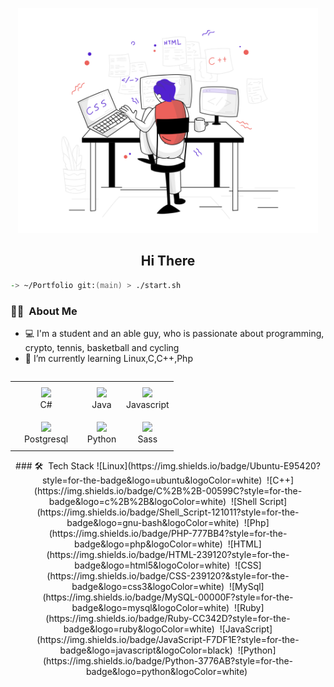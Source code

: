 <p align="center">
  <img src="svg/webdevelopment.svg " width="480px"/>
</p>

<h2 align="center">Hi There</h2>

```zsh
-> ~/Portfolio git:(main) > ./start.sh
```

### 👨🏻‍ &nbsp;About Me
- 💻 I'm a student and an able guy, who is passionate about programming, crypto, tennis, basketball and cycling
- 🌱 I’m currently learning Linux,C,C++,Php


<div align="center">
    <table align="left">
        <tr>
            <td align="center" width="100" height="1">
                <img src="https://img.shields.io/badge/Ubuntu-E95420?style=for-the-badge&logo=ubuntu&logoColor=white" width="1px"/>
                <br /> C#
            </td>
            <td align="center" width="50" height="50">
                <img src="icons/java.png" width="65px"/>
                <br /> Java
            </td>
            <td align="center" width="50" height="50">
                <img src="icons/javascript.png" width="65px"/>
                <br /> Javascript
            </td>
        </tr>
        <tr>
            <td align="center" width="50" height="50">
                <img src="icons/postgresql.png" width="65px"/>
                <br /> Postgresql
            </td>
            <td align="center" width="50" height="50">
                <img src="icons/python.png" width="65px"/>
                <br /> Python
            </td>
            <td align="center" width="50" height="50">
                <img src="icons/sass.png" width="65px"/>
                <br /> Sass
            </td>
        </tr>
    </table>
### 🛠 &nbsp;Tech Stack
![Linux](https://img.shields.io/badge/Ubuntu-E95420?style=for-the-badge&logo=ubuntu&logoColor=white)&nbsp;
![C++](https://img.shields.io/badge/C%2B%2B-00599C?style=for-the-badge&logo=c%2B%2B&logoColor=white)&nbsp;
![Shell Script](https://img.shields.io/badge/Shell_Script-121011?style=for-the-badge&logo=gnu-bash&logoColor=white)&nbsp;
![Php](https://img.shields.io/badge/PHP-777BB4?style=for-the-badge&logo=php&logoColor=white)&nbsp;
![HTML](https://img.shields.io/badge/HTML-239120?style=for-the-badge&logo=html5&logoColor=white)&nbsp;
![CSS](https://img.shields.io/badge/CSS-239120?&style=for-the-badge&logo=css3&logoColor=white)&nbsp;
![MySql](https://img.shields.io/badge/MySQL-00000F?style=for-the-badge&logo=mysql&logoColor=white)&nbsp;
![Ruby](https://img.shields.io/badge/Ruby-CC342D?style=for-the-badge&logo=ruby&logoColor=white)&nbsp;
![JavaScript](https://img.shields.io/badge/JavaScript-F7DF1E?style=for-the-badge&logo=javascript&logoColor=black)&nbsp;
![Python](https://img.shields.io/badge/Python-3776AB?style=for-the-badge&logo=python&logoColor=white)&nbsp;

